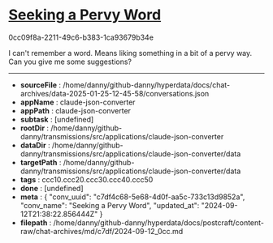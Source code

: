 # [Seeking a Pervy Word](https://claude.ai/chat/c7df4c68-5e68-4d0f-aa5c-733c13d9852a)

0cc09f8a-2211-49c6-b383-1ca93679b34e

I can't remember a word. Means liking something in a bit of a pervy way. Can you give me some suggestions?

---

* **sourceFile** : /home/danny/github-danny/hyperdata/docs/chat-archives/data-2025-01-25-12-45-58/conversations.json
* **appName** : claude-json-converter
* **appPath** : claude-json-converter
* **subtask** : [undefined]
* **rootDir** : /home/danny/github-danny/transmissions/src/applications/claude-json-converter
* **dataDir** : /home/danny/github-danny/transmissions/src/applications/claude-json-converter/data
* **targetPath** : /home/danny/github-danny/transmissions/src/applications/claude-json-converter/data
* **tags** : ccc10.ccc20.ccc30.ccc40.ccc50
* **done** : [undefined]
* **meta** : {
  "conv_uuid": "c7df4c68-5e68-4d0f-aa5c-733c13d9852a",
  "conv_name": "Seeking a Pervy Word",
  "updated_at": "2024-09-12T21:38:22.856444Z"
}
* **filepath** : /home/danny/github-danny/hyperdata/docs/postcraft/content-raw/chat-archives/md/c7df/2024-09-12_0cc.md